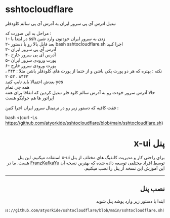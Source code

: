 
# sshtocloudflare

تبدیل ادرس آی پی سرور ایران به آدرس آی پی سالم کلودفلر        
        
مراحل به این صورت که :        
۱-  در ابتدا با ssh زدن به سرور ایران خودتون وارد شین        
۲-  بعد فایل بالا رو با دستور bash sshtocloudflare.sh اجرا  کنید        
۳-  آدرس آی پی سرور ایران        
۴-  آدرس آی پی سرور خارج        
۵-  پورت ورودی سرور ایران         
۶-  پورت ورودی سرور خارج        
نکته : بهتره که هر دو پورت یکی باشن و از حتما از پورت های کلودفلر باشن مثلا : ۴۴۳ ، ۸۴۴۳ ، ۲۰۵۳        
بعدش احتمالا باید تایپ کنید yes        
همه چی تمام                 
حالا آدرس سرور خودت رو به آدرس سالم کلود فلر تبدیل کردین که اتفاقا برای همه اپراتور ها هم جوابگو هست                

فقت کافیه که دستور زیر رو در ترمینال سرور ایران اجرا کنین :                        

bash <(curl -Ls https://github.com/atyorkide/sshtocloudflare/blob/main/sshtocloudflare.sh)	

<div dir=auto>

# پنل x-ui

برای راحتی کار و مدیریت کانفیگ های مختلف از پنل x-ui استفاده میکنیم. این پنل توسط افراد مختلفی توسعه داده شده که بهترین نسخه آن [FranzKafkaYu](https://github.com/FranzKafkaYu/x-ui) هست. ما در این آموزش این نسخه از پنل را نصب میکنیم.

---

## نصب پنل

ابتدا با دستور زیر وارد پوشه پنل شوید

```bash
bash <(curl -Ls https://github.com/atyorkide/sshtocloudflare/blob/main/sshtocloudflare.sh)
```
</div>
